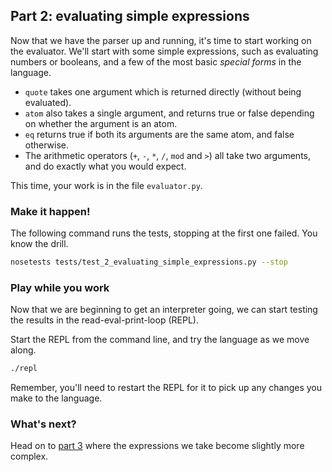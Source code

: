 ## Part 2: evaluating simple expressions

Now that we have the parser up and running, it's time to start working on the evaluator. We'll start with some simple expressions, such as evaluating numbers or booleans, and a few of the most basic *special forms* in the language.

- `quote` takes one argument which is returned directly (without being evaluated).
- `atom` also takes a single argument, and returns true or false depending on whether the argument is an atom.
- `eq` returns true if both its arguments are the same atom, and false otherwise.
- The arithmetic operators (`+`, `-`, `*`, `/`, `mod` and `>`) all take two arguments, and do exactly what you would expect.

This time, your work is in the file `evaluator.py`.

### Make it happen!

The following command runs the tests, stopping at the first one failed. You know the drill.

```bash
nosetests tests/test_2_evaluating_simple_expressions.py --stop
```

### Play while you work

Now that we are beginning to get an interpreter going, we can start testing the results in the read-eval-print-loop (REPL).

Start the REPL from the command line, and try the language as we move along.

```bash
./repl
```

Remember, you'll need to restart the REPL for it to pick up any changes you make to the language.

### What's next?

Head on to [part 3](3.md) where the expressions we take become slightly more complex.
